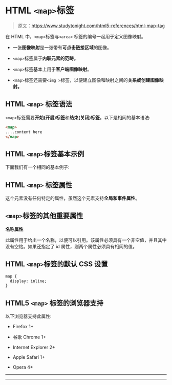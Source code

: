 # HTML `<map>`标签

> 原文：<https://www.studytonight.com/html5-references/html-map-tag>

在 HTML 中，`<map>`标签与`<area>` 标签的编号一起用于定义图像映射。

*   一张**图像映射**是一张带有**可点击链接区域**的图像。

*   `<map>`标签属于**内联元素的范畴。**

*   `<map>`标签基本上用于**客户端图像映射**。

*   `<map>`标签还需要`<img >`标签，以便建立图像和映射之间的**关系或创建图像映射。**

## HTML `<map>` 标签语法

`<map>`标签需要**开始(开启)标签**和**结束(关闭)标签**。以下是相同的基本语法:

```html
<map>
....content here
</map>
```

## HTML `<map>`标签基本示例

下面我们有一个相同的基本例子:

## HTML `<map>` 标签属性

这个元素没有任何特定的属性，虽然这个元素支持**全局和事件属性**。

## `<map>`标签的其他重要属性

**名称属性**

此属性用于给出一个名称，以便可以引用。该属性必须具有一个非空值，并且其中没有空格。如果还指定了 id 属性，则两个属性必须具有相同的值。

## HTML `<map>`标签的默认 CSS 设置

```html
map {
  display: inline;
}
```

## HTML5 `<map>` 标签的浏览器支持

以下浏览器支持此属性:

*   Firefox 1+

*   谷歌 Chrome 1+

*   Internet Explorer 2+

*   Apple Safari 1+

*   Opera 4+

* * *

* * *